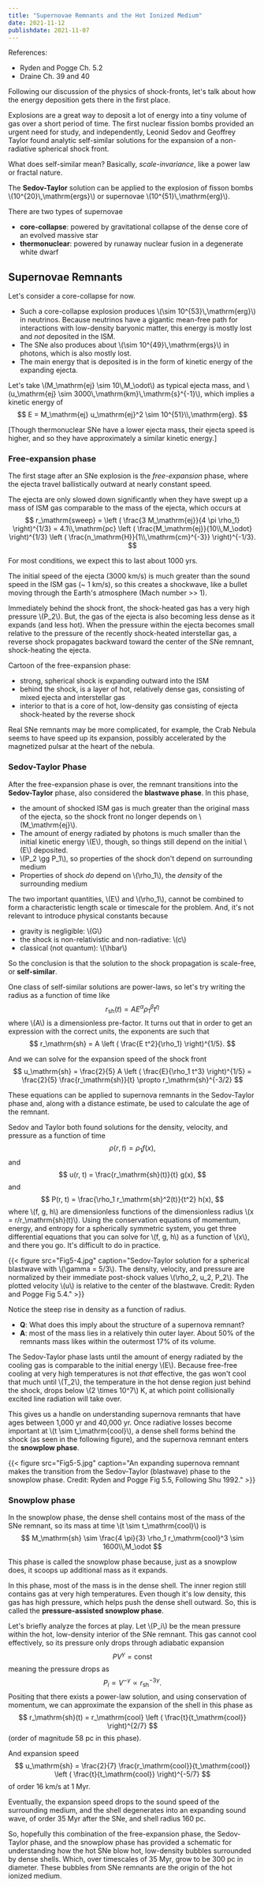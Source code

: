 ```yaml
---
title: "Supernovae Remnants and the Hot Ionized Medium"
date: 2021-11-12
publishdate: 2021-11-07
---
```


References:
* Ryden and Pogge Ch. 5.2
* Draine Ch. 39 and 40

Following our discussion of the physics of shock-fronts, let's talk about how the energy deposition gets there in the first place.

Explosions are a great way to deposit a lot of energy into a tiny volume of gas over a short period of time. The first nuclear fission bombs provided an urgent need for study, and independently, Leonid Sedov and Geoffrey Taylor found analytic self-similar solutions for the expansion of a non-radiative spherical shock front.

What does self-similar mean? Basically, *scale-invariance*, like a power law or fractal nature.

The **Sedov-Taylor** solution can be applied to the explosion of fisson bombs \\(10^{20}\\,\mathrm{ergs}\\) or supernovae \\(10^{51}\\,\mathrm{erg}\\).

There are two types of supernovae
* **core-collapse**: powered by gravitational collapse of the dense core of an evolved massive star
* **thermonuclear**: powered by runaway nuclear fusion in a degenerate white dwarf

## Supernovae Remnants

Let's consider a core-collapse for now.

* Such a core-collapse explosion produces \\(\sim 10^{53}\\,\mathrm{erg}\\) in neutrinos. Because neutrinos have a gigantic mean-free path for interactions with low-density baryonic matter, this energy is mostly lost and *not* deposited in the ISM.
* The SNe also produces about \\(\sim 10^{49}\\,\mathrm{ergs}\\) in photons, which is also mostly lost.
* The main energy that is deposited is in the form of kinetic energy of the expanding ejecta.

Let's take \\(M_\mathrm{ej} \sim 10\\,M_\odot\\) as typical ejecta mass, and \\(u_\mathrm{ej} \sim 3000\\,\mathrm{km}\\,\mathrm{s}^{-1}\\), which implies a kinetic energy of 
$$
E = M_\mathrm{ej} u_\mathrm{ej}^2 \sim 10^{51}\\,\mathrm{erg}.
$$

[Though thermonuclear SNe have a lower ejecta mass, their ejecta speed is higher, and so they have approximately a similar kinetic energy.]

### Free-expansion phase

The first stage after an SNe explosion is the *free-expansion* phase, where the ejecta travel ballistically outward at nearly constant speed.

The ejecta are only slowed down significantly when they have swept up a mass of ISM gas comparable to the mass of the ejecta, which occurs at 
$$
r_\mathrm{sweep} = \left ( \frac{3 M_\mathrm{ej}}{4 \pi \rho_1} \right)^{1/3} = 4.1\\,\mathrm{pc} \left ( \frac{M_\mathrm{ej}}{10\\,M_\odot} \right)^{1/3} \left ( \frac{n_\mathrm{H}}{1\\,\mathrm{cm}^{-3}} \right)^{-1/3}.
$$

For most conditions, we expect this to last about 1000 yrs.

The initial speed of the ejecta (3000 km/s) is much greater than the sound speed in the ISM gas (~ 1 km/s), so this creates a shockwave, like a bullet moving through the Earth's atmosphere (Mach number >> 1).

Immediately behind the shock front, the shock-heated gas has a very high pressure \\(P_2\\). But, the gas of the ejecta is also becoming less dense as it expands (and less hot). When the pressure within the ejecta becomes small relative to the pressure of the recently shock-heated interstellar gas, a reverse shock propagates backward toward the center of the SNe remnant, shock-heating the ejecta.

Cartoon of the free-expansion phase:
* strong, spherical shock is expanding outward into the ISM
* behind the shock, is a layer of hot, relatively dense gas, consisting of mixed ejecta and interstellar gas
* interior to that is a core of hot, low-density gas consisting of ejecta shock-heated by the reverse shock

Real SNe remnants may be more complicated, for example, the Crab Nebula seems to have speed up its expansion, possibly accelerated by the magnetized pulsar at the heart of the nebula.

### Sedov-Taylor Phase

After the free-expansion phase is over, the remnant transitions into the **Sedov-Taylor** phase, also considered the **blastwave phase**. In this phase, 
* the amount of shocked ISM gas is much greater than the original mass of the ejecta, so the shock front no longer depends on \\(M_\mathrm{ej}\\). 
* The amount of energy radiated by photons is much smaller than the initial kinetic energy \\(E\\), though, so things still depend on the initial \\(E\\) deposited.
* \\(P_2 \gg P_1\\), so properties of the shock don't depend on surrounding medium
* Properties of shock *do* depend on \\(\rho_1\\), the *density* of the surrounding medium 

The two important quantities, \\(E\\) and \\(\rho_1\\), cannot be combined to form a characteristic length scale or timescale for the problem. And, it's not relevant to introduce physical constants because
* gravity is negligible: \\(G\\)
* the shock is non-relativistic and non-radiative: \\(c\\)
* classical (not quantum): \\(\hbar\\)

So the conclusion is that the solution to the shock propagation is scale-free, or **self-similar**.

One class of self-similar solutions are power-laws, so let's try writing the radius as a function of time like
$$
r_\mathrm{sh}(t) = A E^\alpha \rho_1^\beta t^\eta
$$
where \\(A\\) is a dimensionless pre-factor. It turns out that in order to get an expression with the correct units, the exponents are such that
$$
r_\mathrm{sh} = A \left ( \frac{E t^2}{\rho_1} \right)^{1/5}.
$$

And we can solve for the expansion speed of the shock front
$$
u_\mathrm{sh} = \frac{2}{5} A \left ( \frac{E}{\rho_1 t^3} \right)^{1/5} = \frac{2}{5} \frac{r_\mathrm{sh}}{t} \propto r_\mathrm{sh}^{-3/2}
$$

These equations can be applied to supernova remnants in the Sedov-Taylor phase and, along with a distance estimate, be used to calculate the age of the remnant.

Sedov and Taylor both found solutions for the density, velocity, and pressure as a function of time
$$
\rho(r, t) = \rho_1 f(x),
$$
and
$$
u(r, t) = \frac{r_\mathrm{sh}(t)}{t} g(x),
$$
and
$$
P(r, t) = \frac{\rho_1 r_\mathrm{sh}^2(t)}{t^2} h(x),
$$
where \\(f, g, h\\) are dimensionless functions of the dimensionless radius \\(x = r/r_\mathrm{sh}(t)\\). Using the conservation equations of momentum, energy, and entropy for a spherically symmetric system, you get three differential equations that you can solve for \\(f, g, h\\) as a function of \\(x\\), and there you go. It's difficult to do in practice.

{{< figure src="Fig5-4.jpg" caption="Sedov-Taylor solution for a spherical blastwave with \\(\gamma = 5/3\\). The density, velocity, and pressure are normalized by their immediate post-shock values \\(\rho_2, u_2, P_2\\). The plotted velocity \\(u\\) is relative to the center of the blastwave. Credit: Ryden and Pogge Fig 5.4." >}}

Notice the steep rise in density as a function of radius. 
* **Q**: What does this imply about the structure of a supernova remnant?
* **A**: most of the mass lies in a relatively thin outer layer. About 50% of the remnants mass likes within the outermost 17% of its volume.

The Sedov-Taylor phase lasts until the amount of energy radiated by the cooling gas is comparable to the initial energy \\(E\\). Because free-free cooling at very high temperatures is not *that* effective, the gas won't cool that much until \\(T_2\\), the temperature in the hot dense region just behind the shock, drops below \\(2 \times 10^7\\) K, at which point collisionally excited line radiation will take over.

This gives us a handle on understanding supernova remnants that have ages between 1,000 yr and 40,000 yr. Once radiative losses become important at \\(t \sim t_\mathrm{cool}\\), a dense shell forms behind the shock (as seen in the following figure), and the supernova remnant enters the **snowplow phase**.

{{< figure src="Fig5-5.jpg" caption="An expanding supernova remnant makes the transition from the Sedov-Taylor (blastwave) phase to the snowplow phase. Credit: Ryden and Pogge Fig 5.5, Following Shu 1992." >}}

### Snowplow phase

In the snowplow phase, the dense shell contains most of the mass of the SNe remnant, so its mass at time \\(t \sim t_\mathrm{cool}\\) is 
$$
M_\mathrm{sh} \sim \frac{4 \pi}{3} \rho_1 r_\mathrm{cool}^3 \sim 1600\\,M_\odot
$$

This phase is called the snowplow phase because, just as a snowplow does, it scoops up additional mass as it expands.

In this phase, most of the mass is in the dense shell. The inner region still contains gas at very high temperatures. Even though it's low density, this gas has high pressure, which helps push the dense shell outward. So, this is called the **pressure-assisted snowplow phase**.

Let's briefly analyze the forces at play. Let \\(P_i\\) be the mean pressure within the hot, low-density interior of the SNe remnant. This gas cannot cool effectively, so its pressure only drops through adiabatic expansion
$$
P V^\gamma = \mathrm{const}
$$
meaning the pressure drops as 
$$
P_i \propto V^{-\gamma} \propto r_\mathrm{sh}^{-3 \gamma}.
$$
Positing that there exists a power-law solution, and using conservation of momentum, we can approximate the expansion of the shell in this phase as
$$
r_\mathrm{sh}(t) = r_\mathrm{cool} \left ( \frac{t}{t_\mathrm{cool}} \right)^{2/7}
$$ 
(order of magnitude 58 pc in this phase).


And expansion speed
$$
u_\mathrm{sh} = \frac{2}{7} \frac{r_\mathrm{cool}}{t_\mathrm{cool}} \left ( \frac{t}{t_\mathrm{cool}} \right)^{-5/7}
$$
of order 16 km/s at 1 Myr.

Eventually, the expansion speed drops to the sound speed of the surrounding medium, and the shell degenerates into an expanding sound wave, of order 35 Myr after the SNe, and shell radius 160 pc.

So, hopefully this combination of the free-expansion phase, the Sedov-Taylor phase, and the snowplow phase has provided a schematic for understanding how the hot SNe blow hot, low-density bubbles surrounded by dense shells. Which, over timescales of 35 Myr, grow to be 300 pc in diameter. These bubbles from SNe remnants are the origin of the hot ionized medium. 